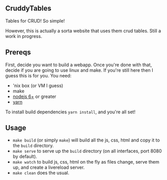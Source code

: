 CruddyTables
-------------------------
Tables for CRUD! So simple!  

However, this is actually a sorta website that uses them crud tables. Still a work in progress.

Prereqs
----------------------
First, decide you want to build a webapp. Once you're done with that, decide if you are going to use linux and make. If you're still here then I guess this is for you. You need:

* 'nix box (or VM I guess)
* make
* [nodejs 6+](https://nodejs.org/en/download/package-manager/#debian-and-ubuntu-based-linux-distributions) or greater
* [yarn](https://yarnpkg.com/en/docs/install)

To install build dependencies `yarn install`, and you're all set!

Usage
-----------------------
* `make build` (or simply `make`) will build all the js, css, html and copy it to the `build` directory.
* `make serve` to serve up the `build` directory (on all interfaces, port 8080 by default).
* `make watch` to build js, css, html on the fly as files change, serve them up, and create a livereload server.
* `make clean` does the usual.
